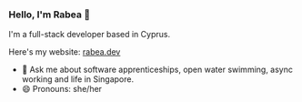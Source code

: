 ### Hello, I'm Rabea 👋

I'm a full-stack developer based in Cyprus.

Here's my website: [rabea.dev](https://rabea.dev)

- 💬  Ask me about software apprenticeships, open water swimming, async working and life in Singapore.
- 😄  Pronouns: she/her
